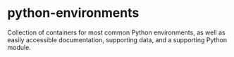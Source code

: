 # python-environments

Collection of containers for most common Python environments, as well as easily
accessible documentation, supporting data, and a supporting Python module.

